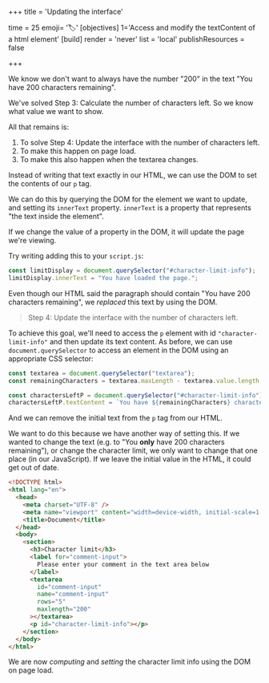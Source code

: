 +++
title = 'Updating the interface'

time = 25
emoji= '🏷️'
[objectives]
    1='Access and modify the textContent of a html element'
[build]
  render = 'never'
  list = 'local'
  publishResources = false

+++

We know we don't want to always have the number "200" in the text "You have 200 characters remaining".

We've solved Step 3: Calculate the number of characters left. So we know what value we want to show.

All that remains is:

1. To solve Step 4: Update the interface with the number of characters left.
2. To make this happen on page load.
3. To make this also happen when the textarea changes.

Instead of writing that text exactly in our HTML, we can use the DOM to set the contents of our `p` tag.

We can do this by querying the DOM for the element we want to update, and setting its `innerText` property. `innerText` is a property that represents "the text inside the element".

If we change the value of a property in the DOM, it will update the page we're viewing.

Try writing adding this to your `script.js`:

```js
const limitDisplay = document.querySelector("#character-limit-info");
limitDisplay.innerText = "You have loaded the page.";
```

Even though our HTML said the paragraph should contain "You have 200 characters remaining", we _replaced_ this text by using the DOM.

> Step 4: Update the interface with the number of characters left.

To achieve this goal, we'll need to access the `p` element with id `"character-limit-info"` and then update its text content. As before, we can use `document.querySelector` to access an element in the DOM using an appropriate CSS selector:

```js {linenos=table,linenostart=1, hl_lines=["8-9"] }
const textarea = document.querySelector("textarea");
const remainingCharacters = textarea.maxLength - textarea.value.length;

const charactersLeftP = document.querySelector("#character-limit-info");
charactersLeftP.textContent = `You have ${remainingCharacters} characters remaining`;
```

And we can remove the initial text from the `p` tag from our HTML.

We want to do this because we have another way of setting this. If we wanted to change the text (e.g. to "You **only** have 200 characters remaining"), or change the character limit, we only want to change that one place (in our JavaScript). If we leave the initial value in the HTML, it could get out of date.

```html {hl_lines=["15"]}
<!DOCTYPE html>
<html lang="en">
  <head>
    <meta charset="UTF-8" />
    <meta name="viewport" content="width=device-width, initial-scale=1.0" />
    <title>Document</title>
  </head>
  <body>
    <section>
      <h3>Character limit</h3>
      <label for="comment-input">
        Please enter your comment in the text area below
      </label>
      <textarea
        id="comment-input"
        name="comment-input"
        rows="5"
        maxlength="200"
      ></textarea>
      <p id="character-limit-info"></p>
    </section>
  </body>
</html>
```

We are now _computing_ and _setting_ the character limit info using the DOM on page load.

